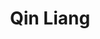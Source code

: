 ---
# Display name

title: Qin Liang
user_groups: ["Graduated Ph.D Students"]



organizations:
- name: 2008-2012 

Interests:
- Numerical simulations on phase behaviors of semiflexible block copolymers

---